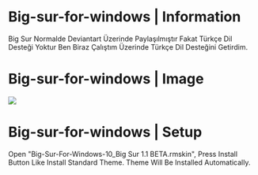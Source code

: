 # Big-sur-for-windows | Information
Big Sur Normalde Deviantart Üzerinde Paylaşılmıştır Fakat Türkçe Dil Desteği Yoktur Ben Biraz Çalıştım Üzerinde Türkçe Dil Desteğini Getirdim.

# Big-sur-for-windows | Image

![](https://cdn.discordapp.com/attachments/828721022211063838/828721236787593238/1.png)

# Big-sur-for-windows | Setup

Open "Big-Sur-For-Windows-10_Big Sur 1.1 BETA.rmskin", Press Install Button Like Install Standard Theme. Theme Will Be Installed Automatically.
